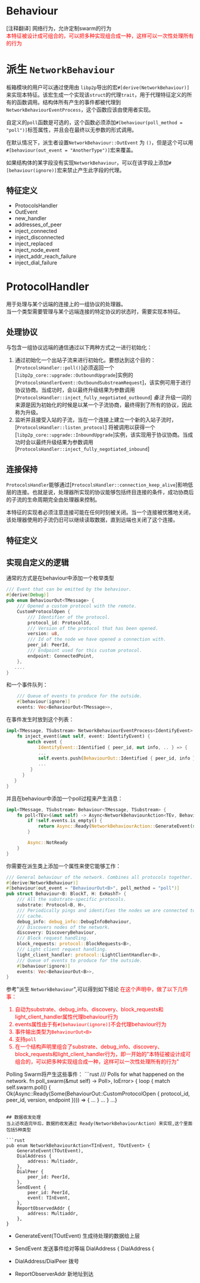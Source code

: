 # Behaviour
[注释翻译]
网络行为，允许定制swarm的行为  
<font color="red"> 本特征被设计成可组合的，可以把多种实现组合成一种，这样可以一次性处理所有的行为 </font>

# 派生 `NetworkBehaviour`

 板箱模块的用户可以通过使用由 `libp2p`导出的宏`#[derive(NetworkBehaviour)]`来实现本特征。该宏生成一个实现该`struct`的代理`trait`，用于代理特征定义的所有的函数调用。结构体所有产生的事件都被代理到`NetworkBehaviourEventProcess`，这个函数应该由使用者实现。  

自定义的`poll`函数是可选的，这个函数必须添加`#[behaviour(poll_method = "poll")]`标签属性，并且会在最终以无参数的形式调用。  

在默认情况下，派生者设置`NetworkBehaviour::OutEvent` 为 `()`，但是这个可以用`#[behaviour(out_event = "AnotherType")]`宏来覆盖。  

如果结构体的某字段没有实现`NetworkBehaviour`，可以在该字段上添加`#[behaviour(ignore)]`宏来禁止产生此字段的代理。

## 特征定义
* ProtocolsHandler
* OutEvent
* new_handler
* addresses_of_peer
* inject_connected
* inject_disconnected
* inject_replaced
* inject_node_event
* inject_addr_reach_failure
* inject_dial_failure

# ProtocolHandler
用于处理与某个远端的连接上的一组协议的处理器。  
当一个类型需要管理与某个远端连接的特定协议的状态时，需要实现本特征。  

## 处理协议
与包含一组协议远端的通信通过以下两种方式之一进行初始化：
1. 通过初始化一个出站子流来进行初始化。要想达到这个目的：[`ProtocolsHandler::poll()`]必须返回一个[`libp2p_core::upgrade::OutboundUpgrade`]实例的[`ProtocolsHandlerEvent::OutboundSubstreamRequest`]，该实例可用于进行协议协商。当成功时，会以最终升级结果为参数调用[`ProtocolsHandler::inject_fully_negotiated_outbound`]
   *备注* 升级一词的来源是因为初始化的时候是以某一个子流协商，最终得到了所有的协议，因此称为升级。 
2. 监听并且接受入站的子流，当在一个连接上建立一个新的入站子流时，[`ProtocolsHandler::listen_protocol`] 将被调用以获得一个[`libp2p_core::upgrade::InboundUpgrade`]实例，该实现用于协议协商。当成功时会以最终升级结果为参数调用[`ProtocolsHandler::inject_fully_negotiated_inbound`]

## 连接保持
`ProtocolsHandler`能够通过[`ProtocolsHandler::connection_keep_alive`]影响低层的连接。也就是说，处理器所实现的协议能够包括终目连接的条件，成功协商后的子流的生命周期完全由处理器来控制。  

本特征的实现者必须注意连接可能在任何时刻被关闭。当一个连接被优雅地关闭，该处理器使用的子流仍旧可以继续读取数据，直到远端也关闭了这个连接。

## 特征定义


## 实现自定义的逻辑
通常的方式是在behaviour中添加一个枚举类型 
```rust
/// Event that can be emitted by the behaviour.
#[derive(Debug)]
pub enum BehaviourOut<TMessage> {
    /// Opened a custom protocol with the remote.
    CustomProtocolOpen {
        /// Identifier of the protocol.
        protocol_id: ProtocolId,
        /// Version of the protocol that has been opened.
        version: u8,
        /// Id of the node we have opened a connection with.
        peer_id: PeerId,
        /// Endpoint used for this custom protocol.
        endpoint: ConnectedPoint,
    },
   ....
}
```
和一个事件队列：
```rust
    /// Queue of events to produce for the outside.
    #[behaviour(ignore)]
    events: Vec<BehaviourOut<TMessage>>,
```
在事件发生时放到这个列表：
```rust
impl<TMessage, TSubstream> NetworkBehaviourEventProcess<IdentifyEvent> for Behaviour<TMessage, TSubstream> {
    fn inject_event(&mut self, event: IdentifyEvent) {
        match event {
            IdentifyEvent::Identified { peer_id, mut info, .. } => {
            ...
            self.events.push(BehaviourOut::Identified { peer_id, info });
            ...
         }
      }
   }
}
```
并且在behaviour中添加一个poll过程来产生消息：
```rust
impl<TMessage, TSubstream> Behaviour<TMessage, TSubstream> {
    fn poll<TEv>(&mut self) -> Async<NetworkBehaviourAction<TEv, BehaviourOut<TMessage>>> {
        if !self.events.is_empty() {
            return Async::Ready(NetworkBehaviourAction::GenerateEvent(self.events.remove(0)))
        }

        Async::NotReady
    }
}
```
你需要在派生类上添加一个属性来使它能够工作：
```rust
/// General behaviour of the network. Combines all protocols together.
#[derive(NetworkBehaviour)]
#[behaviour(out_event = "BehaviourOut<B>", poll_method = "poll")]
pub struct Behaviour<B: BlockT, H: ExHashT> {
    /// All the substrate-specific protocols.
    substrate: Protocol<B, H>,
    /// Periodically pings and identifies the nodes we are connected to, and store information in a
    /// cache.
    debug_info: debug_info::DebugInfoBehaviour,
    /// Discovers nodes of the network.
    discovery: DiscoveryBehaviour,
    /// Block request handling.
    block_requests: protocol::BlockRequests<B>,
    /// Light client request handling.
    light_client_handler: protocol::LightClientHandler<B>,
    /// Queue of events to produce for the outside.
    #[behaviour(ignore)]
    events: Vec<BehaviourOut<B>>,
}
```
参考"派生 `NetworkBehaviour`",可以得到如下结论
<font color="red">在这个声明中，做了以下几件事：
1. 自动为substrate、debug_info、discovery、block_requests和light_client_handler属性代理behaviour行为
2. events属性由于有`#[behaviour(ignore)]`不会代理behaviour行为
3. 事件输出类型为`BehaviourOut<B>`
4. 支持`poll`
5. 在一个结构声明里组合了substrate、debug_info、discovery、block_requests和light_client_handler行为，即一开始的"本特征被设计成可组合的，可以把多种实现组合成一种，这样可以一次性处理所有的行为"
</font>
Polling Swarm将产生这些事件：
```rust
/// Polls for what happened on the network.
    fn poll_swarm(&mut self) -> Poll<Option<ServiceEvent<TMessage>>, IoError> {
        loop {
            match self.swarm.poll() {
                Ok(Async::Ready(Some(BehaviourOut::CustomProtocolOpen { protocol_id, peer_id, version, endpoint }))) => {
               ...
            }
            ...
            }
            ...}
            
```

## 数据收发处理
当上述改造完毕后，数据的收发通过 Ready(NetworkBehaviourAction）来实现,这个里面包括5种类型

```rust
pub enum NetworkBehaviourAction<TInEvent, TOutEvent> {
    GenerateEvent(TOutEvent),
    DialAddress {
        address: Multiaddr,
    },
    DialPeer {
        peer_id: PeerId,
    },
    SendEvent {
        peer_id: PeerId,
        event: TInEvent,
    },
    ReportObservedAddr {
        address: Multiaddr,
    },
}
```
* GenerateEvent(TOutEvent) 生成待处理的数据给上层

* SendEvent 发送事件给对等端
    DialAddress {
    DialAddress {
* DialAddress/DialPeer 拨号
* ReportObserverAddr 新地址到达